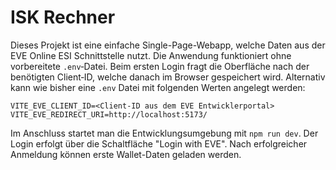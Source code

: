 # ISK Rechner

Dieses Projekt ist eine einfache Single-Page-Webapp, welche Daten aus der EVE Online ESI Schnittstelle nutzt. Die Anwendung funktioniert ohne vorbereitete `.env`‑Datei. Beim ersten Login fragt die Oberfläche nach der benötigten Client‑ID, welche danach im Browser gespeichert wird. Alternativ kann wie bisher eine `.env` Datei mit folgenden Werten angelegt werden:

```
VITE_EVE_CLIENT_ID=<Client-ID aus dem EVE Entwicklerportal>
VITE_EVE_REDIRECT_URI=http://localhost:5173/
```

Im Anschluss startet man die Entwicklungsumgebung mit `npm run dev`. Der Login erfolgt über die Schaltfläche "Login with EVE". Nach erfolgreicher Anmeldung können erste Wallet-Daten geladen werden.
